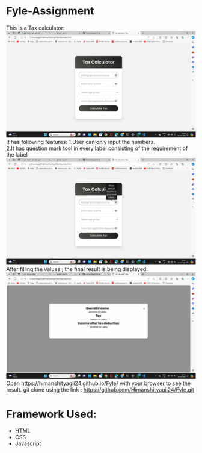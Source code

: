 # Fyle-Assignment
This is a Tax calculator:
<img src = "main page.png">
It has following features:
1.User can only input the numbers.<br>
2.It has question mark tool in every label consisting of the requirement of the label<br>
<img src = "question mark.png">
After filling the values , the final result is being displayed:
<img src = "result modal.png">
Open https://himanshityagii24.github.io/Fyle/ with your browser to see the result.
git clone using the link : https://github.com/Himanshityagii24/Fyle.git
 <h1>
 Framework Used:
 </h1>
 <ul>
 <li>HTML</li>
 <li>CSS</li>
 <li>Javascript</li>
 </ul>

